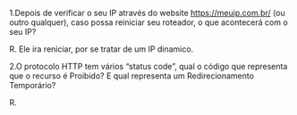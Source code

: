 1.Depois de verificar o seu IP através do website https://meuip.com.br/ (ou outro qualquer), caso possa reiniciar seu roteador,
o que acontecerá com o seu IP?

R. Ele ira reniciar, por se tratar de um IP dinamico.

2.O protocolo HTTP tem vários “status code”, qual o código que representa que o recurso é Proibido?
E qual representa um Redirecionamento Temporário?

R. 